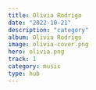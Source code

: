 ```yaml
---
title: Olivia Rodrigo
date: "2022-10-21"
description: "category"
album: Olivia Rodrigo
image: olivia-cover.png
hero: olivia.png
track: 1
category: music
type: hub
---
```

